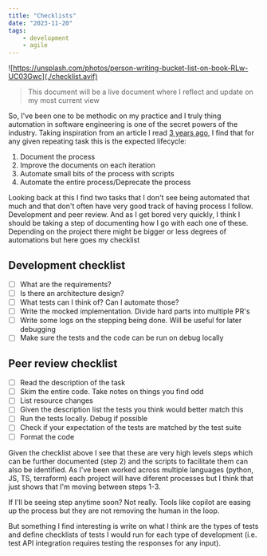 ```yaml
---
title: "Checklists"
date: "2023-11-20"
tags: 
    - development
    - agile
---
```


![https://unsplash.com/photos/person-writing-bucket-list-on-book-RLw-UC03Gwc](./checklist.avif)

> This document will be a live document where I reflect and update on my most current view

So, I've been one to be methodic on my practice and I truly thing automation in software engineering is one of the secret powers of the industry. Taking inspiration from an article I read [3 years ago](https://blog.acolyer.org/2020/01/08/ironies-of-automation/), I find that for any given repeating task this is the expected lifecycle:

1. Document the process
2. Improve the documents on each iteration
3. Automate small bits of the process with scripts
4. Automate the entire process/Deprecate the process

Looking back at this I find two tasks that I don't see being automated that much and that don't often have very good track of having process I follow. Development and peer review. And as I get bored very quickly, I think I should be taking a step of documenting how I go with each one of these. Depending on the project there might be bigger or less degrees of automations but here goes my checklist

## Development checklist

- [ ] What are the requirements?
- [ ] Is there an architecture design?
- [ ] What tests can I think of? Can I automate those?
- [ ] Write the mocked implementation. Divide hard parts into multiple PR's
- [ ] Write some logs on the stepping being done. Will be useful for later debugging
- [ ] Make sure the tests and the code can be run on debug locally

## Peer review checklist

- [ ] Read the description of the task
- [ ] Skim the entire code. Take notes on things you find odd
- [ ] List resource changes
- [ ] Given the description list the tests you think would better match this
- [ ] Run the tests locally. Debug if possible
- [ ] Check if your expectation of the tests are matched by the test suite
- [ ] Format the code

Given the checklist above I see that these are very high levels steps which can be further documented (step 2) and the scripts to facilitate them can also be identified. As I've been worked across multiple languages (python, JS, TS, terraform) each project will have diferent processes but I think that just shows that I'm moving  between steps 1-3.

If I'll be seeing step anytime soon? Not really. Tools like copilot are easing up the process but they are not removing the human in the loop.

But something I find interesting is write on what I think are the types of tests and define checklists of tests I would run for each type of development (i.e. test API integration requires testing the responses for any input).
